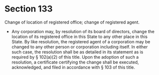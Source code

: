 # Section 133

Change of location of registered office; change of registered agent.

- Any corporation may, by resolution of its board of directors, change the location of its registered office in this State to any other place in this State. By like resolution, the registered agent of a corporation may be changed to any other person or corporation including itself. In either such case, the resolution shall be as detailed in its statement as is required by § 102(a)(2) of this title. Upon the adoption of such a resolution, a certificate certifying the change shall be executed, acknowledged, and filed in accordance with § 103 of this title.